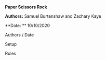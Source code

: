 **Paper Scissors Rock**

**Authors:** Samuel Burtenshaw and Zachary Kaye

**Date: ** 10/10/2020

Authors / Date

Setup

Rules
